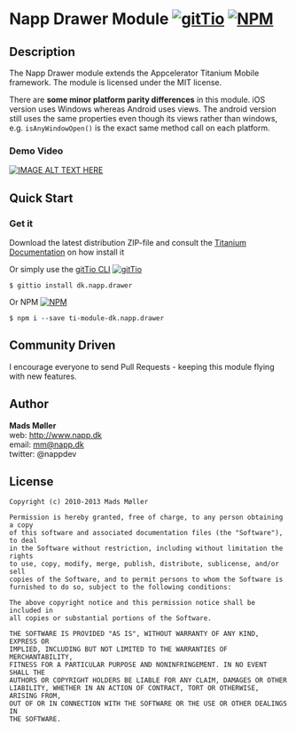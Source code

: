 # Napp Drawer Module [![gitTio](http://gitt.io/badge.svg)](http://gitt.io/component/dk.napp.drawer) [![NPM](https://img.shields.io/npm/v/ti-module-dk.napp.drawer.svg?style=flat-square)](https://www.npmjs.com/package/ti-module-dk.napp.drawer)

## Description

The Napp Drawer module extends the Appcelerator Titanium Mobile framework. 
The module is licensed under the MIT license.

There are **some minor platform parity differences** in this module. iOS version uses Windows whereas Android uses views. The android version still uses the same properties even though its views rather than windows, e.g. `isAnyWindowOpen()` is the exact same method call on each platform. 

### Demo Video

[![IMAGE ALT TEXT HERE](http://img.youtube.com/vi/VfuGr4VsWjw/0.jpg)](http://www.youtube.com/watch?v=VfuGr4VsWjw)

## Quick Start

### Get it
Download the latest distribution ZIP-file and consult the [Titanium Documentation](http://docs.appcelerator.com/titanium/latest/#!/guide/Using_a_Module) on how install it

Or simply use the [gitTio CLI](http://gitt.io/cli) [![gitTio](http://gitt.io/badge.svg)](http://gitt.io/component/dk.napp.drawer)

`$ gittio install dk.napp.drawer`

Or NPM [![NPM](https://img.shields.io/npm/v/ti-module-dk.napp.drawer.svg?style=flat-square)](https://www.npmjs.com/package/ti-module-dk.napp.drawer)

`$ npm i --save ti-module-dk.napp.drawer`

## Community Driven

I encourage everyone to send Pull Requests - keeping this module flying with new features.


## Author

**Mads Møller**  
web: http://www.napp.dk  
email: mm@napp.dk  
twitter: @nappdev  


## License

    Copyright (c) 2010-2013 Mads Møller

    Permission is hereby granted, free of charge, to any person obtaining a copy
    of this software and associated documentation files (the "Software"), to deal
    in the Software without restriction, including without limitation the rights
    to use, copy, modify, merge, publish, distribute, sublicense, and/or sell
    copies of the Software, and to permit persons to whom the Software is
    furnished to do so, subject to the following conditions:

    The above copyright notice and this permission notice shall be included in
    all copies or substantial portions of the Software.

    THE SOFTWARE IS PROVIDED "AS IS", WITHOUT WARRANTY OF ANY KIND, EXPRESS OR
    IMPLIED, INCLUDING BUT NOT LIMITED TO THE WARRANTIES OF MERCHANTABILITY,
    FITNESS FOR A PARTICULAR PURPOSE AND NONINFRINGEMENT. IN NO EVENT SHALL THE
    AUTHORS OR COPYRIGHT HOLDERS BE LIABLE FOR ANY CLAIM, DAMAGES OR OTHER
    LIABILITY, WHETHER IN AN ACTION OF CONTRACT, TORT OR OTHERWISE, ARISING FROM,
    OUT OF OR IN CONNECTION WITH THE SOFTWARE OR THE USE OR OTHER DEALINGS IN
    THE SOFTWARE.
